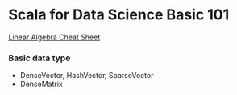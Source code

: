 # Scala for Data Science Basic 101

[Linear Algebra Cheat Sheet](https://github.com/scalanlp/breeze/wiki/Linear-Algebra-Cheat-Sheet)

### Basic data type
- DenseVector, HashVector, SparseVector
- DenseMatrix
